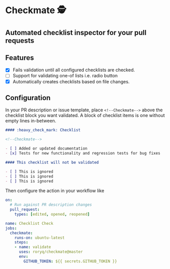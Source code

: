 # Checkmate 🕵️

## Automated checklist inspector for your pull requests

## Features

- [x] Fails validation until all configured checklists are checked.
- [ ] Support for validating one-of lists i.e. radio button
- [x] Automatically creates checklists based on file changes.

## Configuration

In your PR description or issue template, place `<!--Checkmate-->` above the checklist block you want validated. A block of checklist
items is one without empty lines in-between.

```markdown
#### :heavy_check_mark: Checklist

<!--Checkmate-->

- [ ] Added or updated documentation
- [x] Tests for new functionality and regression tests for bug fixes

#### This checklist will not be validated

- [ ] This is ignored
- [ ] This is ignored
- [ ] This is ignored
```

Then configure the action in your workflow like

```yaml
on:
  # Run against PR description changes
  pull_request:
    types: [edited, opened, reopened]

name: Checklist Check
jobs:
  checkmate:
    runs-on: ubuntu-latest
    steps:
    - name: validate
      uses: roryq/checkmate@master
      env:
        GITHUB_TOKEN: ${{ secrets.GITHUB_TOKEN }}
```